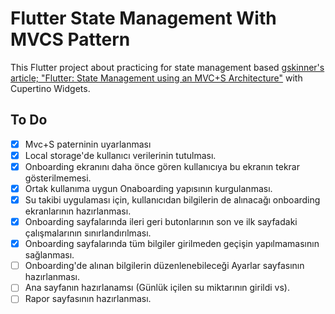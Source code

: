 # Flutter State Management With MVCS Pattern

This Flutter project about practicing for state management based [gskinner's article; "Flutter: State Management using an MVC+S Architecture"](https://blog.gskinner.com/archives/2020/09/flutter-state-management-with-mvcs.html) with Cupertino Widgets.

## To Do

- [x] Mvc+S paterninin uyarlanması
- [x] Local storage'de kullanıcı verilerinin tutulması.
- [x] Onboarding ekranını daha önce gören kullanıcıya bu ekranın tekrar gösterilmemesi.
- [x] Ortak kullanıma uygun Onaboarding yapısının kurgulanması.
- [x] Su takibi uygulaması için, kullanıcıdan bilgilerin de alınacağı onboarding ekranlarının hazırlanması.
- [x] Onboarding sayfalarında ileri geri butonlarının son ve ilk sayfadaki çalışmalarının sınırlandırılması.
- [x] Onboarding sayfalarında tüm bilgiler girilmeden geçişin yapılmamasının sağlanması.
- [ ] Onboarding'de alınan bilgilerin düzenlenebileceği Ayarlar sayfasının hazırlanması.
- [ ] Ana sayfanın hazırlanamsı (Günlük içilen su miktarının girildi vs).
- [ ] Rapor sayfasının hazırlanması.
